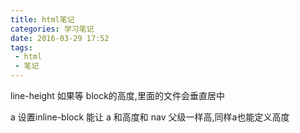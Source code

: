 ```yaml
---
title: html笔记
categories: 学习笔记
date: 2016-03-29 17:52
tags: 
 - html
 - 笔记
---
```


line-height 如果等 block的高度,里面的文件会垂直居中

a 设置inline-block 能让 a 和高度和 nav 父级一样高,同样a也能定义高度
